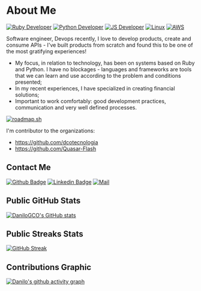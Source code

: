 # About Me

[![Ruby Developer](https://img.shields.io/badge/Ruby-CC0000?style=for-the-badge&logo=ruby&logoColor=white)](#)
[![Python Developer](https://img.shields.io/badge/Python-FFD43B?style=for-the-badge&logo=python&logoColor=blue)](#)
[![JS Developer](https://img.shields.io/badge/JS-F0F000?style=for-the-badge&logo=javascript&logoColor=blue)](#)
[![Linux](https://img.shields.io/badge/Linux-CCCCCC?style=for-the-badge&logo=manjaro&logoColor=blue)](#)
[![AWS](https://img.shields.io/badge/Amazon_AWS-232F3E?style=for-the-badge&logo=manjaro&logoColor=blue)](#)

Software engineer, Devops recently, I love to develop products, create and consume APIs - I've built products from scratch and found this to be one of the most gratifying experiences!
- My focus, in relation to technology, has been on systems based on Ruby and Python. I have no blockages - languages and frameworks are tools that we can learn and use according to the problem and conditions presented;
- In my recent experiences, I have specialized in creating financial solutions;
- Important to work comfortably: good development practices, communication and very well defined processes.

[![roadmap.sh](https://api.roadmap.sh/v1-badge/wide/6579fa4b5145316d25fc8597?variant=dark)](https://roadmap.sh)

I'm contributor to the organizations: 
* <https://github.com/dcotecnologia>
* <https://github.com/Quasar-Flash>

## Contact Me

[![Github Badge](https://img.shields.io/badge/-Github-000?style=flat-square&logo=Github&logoColor=white&link=LINK_GIT)](https://github.com/danilogco)
[![Linkedin Badge](https://img.shields.io/badge/-LinkedIn-blue?style=flat-square&logo=Linkedin&logoColor=white&link=LINK_LINKEDIN)](https://www.linkedin.com/in/danilogco/)
[![Mail](https://img.shields.io/badge/Gmail-D14836?style=flat-square&logo=gmail&logoColor=white)](mailto:danilogcarolino)

## Public GitHub Stats

[![DaniloGCO's GitHub stats](https://github-readme-6xutcsx1j-danilogco.vercel.app/api?username=danilogco&theme=dark&date_format=j%20M%5B%20Y%5D&show_icons=true&title_color=fff&icon_color=79ff97&text_color=9f9f9f&bg_color=151515&hide_title=true&include_all_commits=true&count_private=true)]()

## Public Streaks Stats

[![GitHub Streak](http://github-readme-streak-stats.herokuapp.com?user=danilogco&theme=dark&date_format=j%20M%5B%20Y%5D&show_icons=true&title_color=fff&icon_color=79ff97&text_color=9f9f9f&bg_color=151515)](https://git.io/streak-stats)

## Contributions Graphic

[![Danilo's github activity graph](https://github-readme-activity-graph.cyclic.app/graph?username=danilogco&theme=github-compact&hide_title=true)]()
